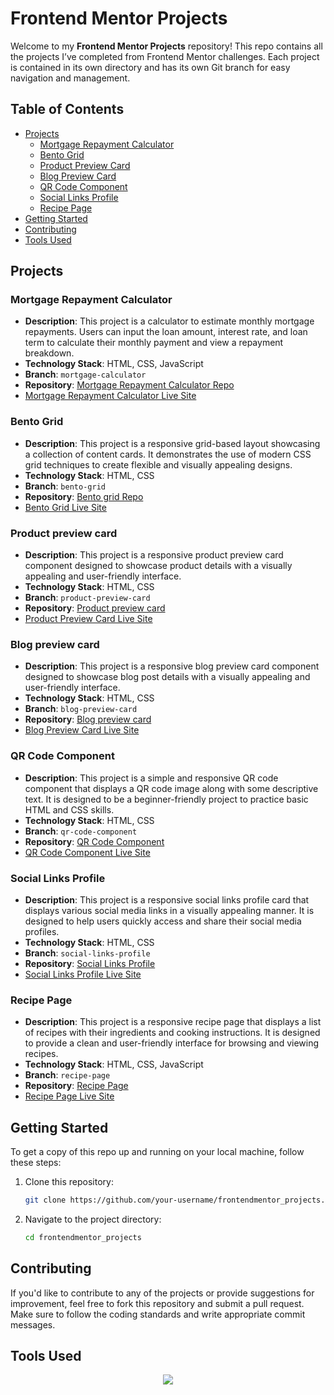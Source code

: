 # Frontend Mentor Projects

Welcome to my **Frontend Mentor Projects** repository! This repo contains all the projects I’ve completed from Frontend Mentor challenges. Each project is contained in its own directory and has its own Git branch for easy navigation and management.

## Table of Contents

- [Projects](#projects)
  - [Mortgage Repayment Calculator](#mortgage-repayment-calculator)
  - [Bento Grid](#bento-grid)
  - [Product Preview Card](#product-preview-card)
  - [Blog Preview Card](#blog-preview-card)
  - [QR Code Component](#qr-code-component)
  - [Social Links Profile](#social-links-profile)
  - [Recipe Page](#recipe-page)
- [Getting Started](#getting-started)
- [Contributing](#contributing)
- [Tools Used](#tools-used)

## Projects

### Mortgage Repayment Calculator
- **Description**: This project is a calculator to estimate monthly mortgage repayments. Users can input the loan amount, interest rate, and loan term to calculate their monthly payment and view a repayment breakdown.
- **Technology Stack**: HTML, CSS, JavaScript
- **Branch**: `mortgage-calculator`
- **Repository**: [Mortgage Repayment Calculator Repo](https://github.com/aminetiouk/frontendmentor_projects/tree/main/mortgage-calculator)
- [Mortgage Repayment Calculator Live Site](https://mortgage-calculator-pi-six.vercel.app/)

### Bento Grid
- **Description**: This project is a responsive grid-based layout showcasing a collection of content cards. It demonstrates the use of modern CSS grid techniques to create flexible and visually appealing designs.
- **Technology Stack**: HTML, CSS
- **Branch**: `bento-grid`
- **Repository**: [Bento grid Repo](https://github.com/aminetiouk/frontendmentor_projects/tree/main/bento-grid)
- [Bento Grid Live Site](https://bento-grid-lac-nu.vercel.app/)

### Product preview card
- **Description**: This project is a responsive product preview card component designed to showcase product details with a visually appealing and user-friendly interface.
- **Technology Stack**: HTML, CSS
- **Branch**: `product-preview-card`
- **Repository**: [Product preview card](https://github.com/aminetiouk/frontendmentor_projects/tree/main/product-preview-card)
- [Product Preview Card Live Site](https://product-preview-card-five-sigma.vercel.app/)

### Blog preview card
- **Description**: This project is a responsive blog preview card component designed to showcase blog post details with a visually appealing and user-friendly interface.
- **Technology Stack**: HTML, CSS
- **Branch**: `blog-preview-card`
- **Repository**: [Blog preview card](https://github.com/aminetiouk/frontendmentor_projects/tree/blog-preview-card/blog-preview-card)
- [Blog Preview Card Live Site](https://blog-preview-card-hazel-mu-36.vercel.app/)

### QR Code Component
- **Description**: This project is a simple and responsive QR code component that displays a QR code image along with some descriptive text. It is designed to be a beginner-friendly project to practice basic HTML and CSS skills.
- **Technology Stack**: HTML, CSS
- **Branch**: `qr-code-component`
- **Repository**: [QR Code Component](https://github.com/aminetiouk/frontendmentor_projects/tree/qr-code-component/qr-code-component)
- [QR Code Component Live Site](https://qr-code-component-wheat-seven.vercel.app/)

### Social Links Profile
- **Description**: This project is a responsive social links profile card that displays various social media links in a visually appealing manner. It is designed to help users quickly access and share their social media profiles.
- **Technology Stack**: HTML, CSS
- **Branch**: `social-links-profile`
- **Repository**: [Social Links Profile](https://github.com/aminetiouk/frontendmentor_projects/tree/social-links-profile/social-links-profile)
- [Social Links Profile Live Site](https://frontendmentor-projects-one.vercel.app/)

### Recipe Page
- **Description**: This project is a responsive recipe page that displays a list of recipes with their ingredients and cooking instructions. It is designed to provide a clean and user-friendly interface for browsing and viewing recipes.
- **Technology Stack**: HTML, CSS, JavaScript
- **Branch**: `recipe-page`
- **Repository**: [Recipe Page](https://github.com/aminetiouk/frontendmentor_projects/tree/main/recipe-page)
- [Recipe Page Live Site](https://recipe-page-indol-beta.vercel.app/)


## Getting Started

To get a copy of this repo up and running on your local machine, follow these steps:

1. Clone this repository:
   ```bash
   git clone https://github.com/your-username/frontendmentor_projects.git
   ```

2. Navigate to the project directory:
   ```bash
   cd frontendmentor_projects
   ```

## Contributing

If you'd like to contribute to any of the projects or provide suggestions for improvement, feel free to fork this repository and submit a pull request. Make sure to follow the coding standards and write appropriate commit messages.

## Tools Used
<div align="center">
  <a href="https://skillicons.dev">
    <img src="https://skillicons.dev/icons?i=css,html,js" />
  </a>
</div>